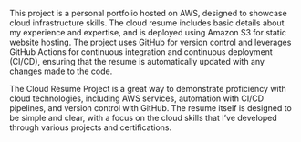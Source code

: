 This project is a personal portfolio hosted on AWS, designed to showcase cloud infrastructure skills. The cloud resume includes basic details about my experience and expertise, and is deployed using Amazon S3 for static website hosting. The project uses GitHub for version control and leverages GitHub Actions for continuous integration and continuous deployment (CI/CD), ensuring that the resume is automatically updated with any changes made to the code.

The Cloud Resume Project is a great way to demonstrate proficiency with cloud technologies, including AWS services, automation with CI/CD pipelines, and version control with GitHub. The resume itself is designed to be simple and clear, with a focus on the cloud skills that I’ve developed through various projects and certifications.

